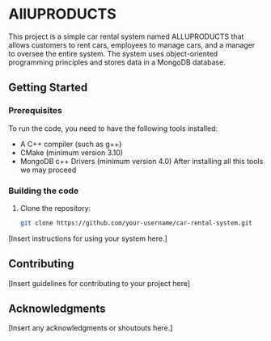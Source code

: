 # AllUPRODUCTS

This project is a simple car rental system named ALLUPRODUCTS that allows customers to rent cars, employees to manage cars, and a manager to oversee the entire system. The system uses object-oriented programming principles and stores data in a MongoDB database.

## Getting Started

### Prerequisites

To run the code, you need to have the following tools installed:

* A C++ compiler (such as g++)
* CMake (minimum version 3.10)
* MongoDB c++ Drivers (minimum version 4.0)
  After installing all this tools we may proceed

### Building the code

1. Clone the repository:

   ```bash
   git clone https://github.com/your-username/car-rental-system.git
[Insert instructions for using your system here.]

## Contributing

[Insert guidelines for contributing to your project here]



## Acknowledgments

[Insert any acknowledgments or shoutouts here.]
